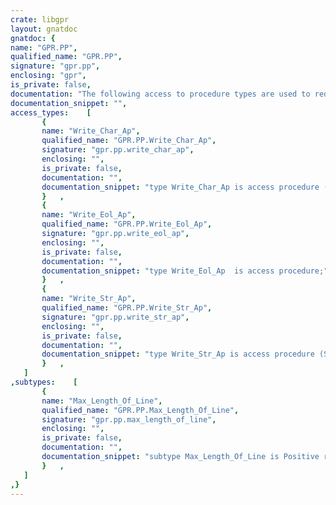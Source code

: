 ```yaml
---
crate: libgpr
layout: gnatdoc
gnatdoc: {
name: "GPR.PP",
qualified_name: "GPR.PP",
signature: "gpr.pp",
enclosing: "gpr",
is_private: false,
documentation: "The following access to procedure types are used to redirect output when\ncalling Pretty_Print.",
documentation_snippet: "",
access_types:    [
       {
       name: "Write_Char_Ap",
       qualified_name: "GPR.PP.Write_Char_Ap",
       signature: "gpr.pp.write_char_ap",
       enclosing: "",
       is_private: false,
       documentation: "",
       documentation_snippet: "type Write_Char_Ap is access procedure (C : Character);",
       }   ,
       {
       name: "Write_Eol_Ap",
       qualified_name: "GPR.PP.Write_Eol_Ap",
       signature: "gpr.pp.write_eol_ap",
       enclosing: "",
       is_private: false,
       documentation: "",
       documentation_snippet: "type Write_Eol_Ap  is access procedure;",
       }   ,
       {
       name: "Write_Str_Ap",
       qualified_name: "GPR.PP.Write_Str_Ap",
       signature: "gpr.pp.write_str_ap",
       enclosing: "",
       is_private: false,
       documentation: "",
       documentation_snippet: "type Write_Str_Ap is access procedure (S : String);",
       }   ,
   ]
,subtypes:    [
       {
       name: "Max_Length_Of_Line",
       qualified_name: "GPR.PP.Max_Length_Of_Line",
       signature: "gpr.pp.max_length_of_line",
       enclosing: "",
       is_private: false,
       documentation: "",
       documentation_snippet: "subtype Max_Length_Of_Line is Positive range 50 .. 255;",
       }   ,
   ]
,}
---
```

